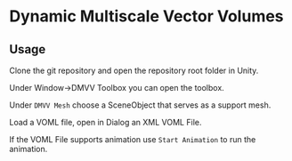 # Dynamic Multiscale Vector Volumes

## Usage

Clone the git repository and open the repository root folder in Unity.

Under Window->DMVV Toolbox you can open the toolbox.

Under ``DMVV Mesh`` choose a SceneObject that serves as a support mesh.

Load a VOML file, open in Dialog an XML VOML File.

If the VOML File supports animation use ``Start Animation`` to run the animation.
